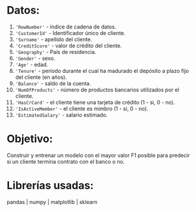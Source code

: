 # Datos:

1. `'RowNumber'` - índice de cadena de datos.
2. `'CustomerId'` - Identificador único de cliente.
3. `'Surname'` - apellido del cliente.
4. `'CreditScore'` - valor de crédito del cliente.
5. `'Geography'` - País de residencia.
6. `'Gender'` - sexo.
7. `'Age'` - edad.
8. `'Tenure'` - período durante el cual ha madurado el depósito a plazo fijo del cliente (en años).
9. `'Balance'` - saldo de la cuenta.
10. `'NumOfProducts'` - número de productos bancarios utilizados por el cliente.
11. `'HasCrCard'` - el cliente tiene una tarjeta de crédito (1 - si, 0 - no).
12. `'IsActiveMember'` - el cliente es mimbro (1 - si, 0 - no).
13. `'EstimatedSalary'` - salario estimado.

# Objetivo:

Construir y entrenar un modelo con el mayor valor F1 posible para predecir si un cliente termina contrato con el banco o no.

# Librerías usadas:

pandas | numpy | matplotlib | sklearn
